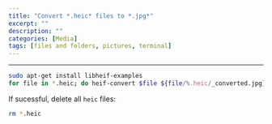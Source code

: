 ```yaml
---
title: "Convert *.heic* files to *.jpg*"
excerpt: ""
description: ""
categories: [Media]
tags: [files and folders, pictures, terminal]
---
```


---
```bash
sudo apt-get install libheif-examples
for file in *.heic; do heif-convert $file ${file/%.heic/_converted.jpg}; done
```
If sucessful, delete all `heic` files:
```bash
rm *.heic
```
